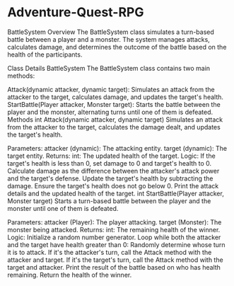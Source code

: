 # Adventure-Quest-RPG
BattleSystem
Overview
The BattleSystem class simulates a turn-based battle between a player and a monster. The system manages attacks, calculates damage, and determines the outcome of the battle based on the health of the participants.

Class Details
BattleSystem
The BattleSystem class contains two main methods:

Attack(dynamic attacker, dynamic target): Simulates an attack from the attacker to the target, calculates damage, and updates the target's health.
StartBattle(Player attacker, Monster target): Starts the battle between the player and the monster, alternating turns until one of them is defeated.
Methods
int Attack(dynamic attacker, dynamic target)
Simulates an attack from the attacker to the target, calculates the damage dealt, and updates the target's health.

Parameters:
attacker (dynamic): The attacking entity.
target (dynamic): The target entity.
Returns:
int: The updated health of the target.
Logic:
If the target's health is less than 0, set damage to 0 and target's health to 0.
Calculate damage as the difference between the attacker's attack power and the target's defense.
Update the target's health by subtracting the damage.
Ensure the target's health does not go below 0.
Print the attack details and the updated health of the target.
int StartBattle(Player attacker, Monster target)
Starts a turn-based battle between the player and the monster until one of them is defeated.

Parameters:
attacker (Player): The player attacking.
target (Monster): The monster being attacked.
Returns:
int: The remaining health of the winner.
Logic:
Initialize a random number generator.
Loop while both the attacker and the target have health greater than 0:
Randomly determine whose turn it is to attack.
If it's the attacker's turn, call the Attack method with the attacker and target.
If it's the target's turn, call the Attack method with the target and attacker.
Print the result of the battle based on who has health remaining.
Return the health of the winner.
